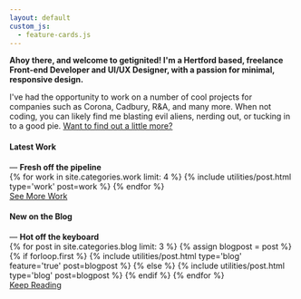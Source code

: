 ```yaml
---
layout: default
custom_js:
  - feature-cards.js
---
```

<section>
  <p class="t--large"><strong>Ahoy there, and welcome to getignited! I'm a Hertford based, freelance Front-end Developer and UI/UX Designer, with a passion for minimal, responsive design.</strong></p>
  <p>I've had the opportunity to work on a number of cool projects for companies such as Corona, Cadbury, R&A, and many more. When not coding, you can likely find me blasting evil aliens, nerding out, or tucking in to a good pie. <a href="{{ "/about" | relative_url }}">Want to find out a little more?</a></p>
</section>

<section>
  <div class="section-heading">
    <h4 class="heading-primary">Latest Work</h4>
    <span class="p t--large t--lighter">— <strong>Fresh off the pipeline</strong></span>
  </div>
  <div class="post-container">
    {% for work in site.categories.work limit: 4 %}
      {% include utilities/post.html type='work' post=work %}
    {% endfor %}
  </div>
  <div class="btn-wrap">
    <a class="btn" href="{{ "/work" | relative_url }}">See More Work</a>
  </div>
</section>

<section>
  <div class="section-heading">
    <h4 class="heading-primary">New on the Blog</h4>
    <span class="p t--large t--lighter">— <strong>Hot off the keyboard</strong></span>
  </div>
  <div class="post-container post-container--featured">
    {% for post in site.categories.blog limit: 3 %}
      {% assign blogpost = post %}
      {% if forloop.first %}
        {% include utilities/post.html type='blog' feature='true' post=blogpost %}
      {% else %}
        {% include utilities/post.html type='blog' post=blogpost %}
      {% endif %}
    {% endfor %}
  </div>
  <div class="btn-wrap">
    <a class="btn" href="{{ "/blog" | relative_url }}">Keep Reading</a>
  </div>
</section>

